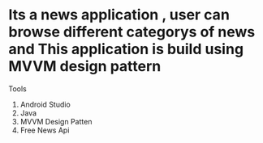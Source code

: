 # Its a news application , user can browse different categorys of news and This application is build using MVVM design pattern


Tools
1. Android Studio
2. Java
3. MVVM Design Patten
4. Free News Api
